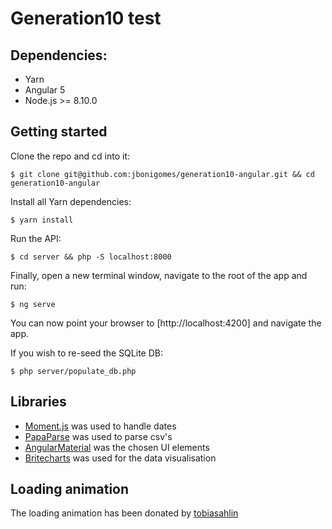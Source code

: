 # Generation10 test

## Dependencies:

- Yarn
- Angular 5
- Node.js >= 8.10.0

## Getting started

Clone the repo and cd into it:

    $ git clone git@github.com:jbonigomes/generation10-angular.git && cd generation10-angular

Install all Yarn dependencies:

    $ yarn install

Run the API:

    $ cd server && php -S localhost:8000

Finally, open a new terminal window, navigate to the root of the app and run:

    $ ng serve

You can now point your browser to [http://localhost:4200] and navigate the app.

If you wish to re-seed the SQLite DB:

    $ php server/populate_db.php

## Libraries

- [Moment.js](http://momentjs.com) was used to handle dates
- [PapaParse](http://papaparse.com) was used to parse csv's
- [AngularMaterial](http://material.angular.io) was the chosen UI elements
- [Britecharts](http://eventbrite.github.io/britecharts) was used for the data visualisation

## Loading animation

The loading animation has been donated by [tobiasahlin](http://tobiasahlin.com/spinkit)
